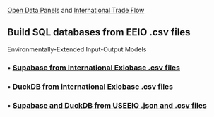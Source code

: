 [Open Data Panels](../) and [International Trade Flow](/useeio.js/footprint/)

## Build SQL databases from EEIO .csv files

Environmentally-Extended Input-Output Models

### &bullet; <a href="/OpenFootprint/prep/sql/supabase/">Supabase from international Exiobase .csv files</a><br>
### &bullet; <a href="/OpenFootprint/prep/sql/duckdb/">DuckDB from international Exiobase .csv files</a><br>
### &bullet; <a href="/io/about/">Supabase and DuckDB from USEEIO .json and .csv files</a><br>